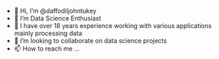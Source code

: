 - 👋 Hi, I’m @daffodiljohntukey
- 👀 I’m Data Science Enthusiast
- 🌱 I have over 18 years experience working with various applications mainly processing data 
- 💞️ I’m looking to collaborate on data science projects
- 📫 How to reach me ...

<!---
daffodiljohntukey/daffodiljohntukey is a ✨ special ✨ repository because its `README.md` (this file) appears on your GitHub profile.
You can click the Preview link to take a look at your changes.
--->
